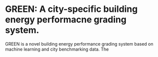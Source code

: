 # GREEN: A city-specific building energy performacne grading system.

GREEN is a novel building energy performance grading system based on machine learning and city benchmarking data. The 
